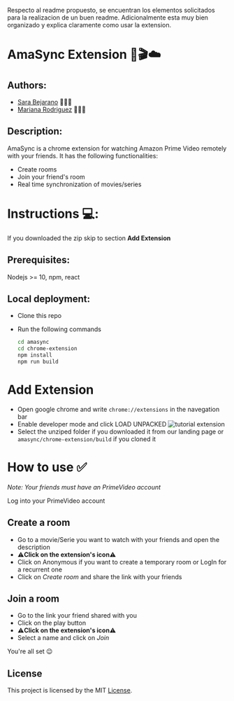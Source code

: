 Respecto al readme propuesto, se encuentran los elementos solicitados para la realizacion de un buen readme. Adicionalmente esta muy bien organizado y explica claramente como usar la extension.
# AmaSync Extension 🍿🎬☁️

## Authors:

- [Sara Bejarano](https://sarabepu.github.io/website) 👩‍💻💃
- [Mariana Rodriguez](https://mrodriguez21.github.io) 👩‍💻🤘

## Description:

AmaSync is a chrome extension for watching Amazon Prime Video remotely with your friends.
It has the following functionalities:

- Create rooms
- Join your friend's room
- Real time synchronization of movies/series


# Instructions 💻:

If you downloaded the zip skip to section **Add Extension**

## Prerequisites:

Nodejs >= 10, npm, react

## Local deployment:

- Clone this repo
- Run the following commands

  ```bash
  cd amasync
  cd chrome-extension
  npm install
  npm run build
  ```

# Add Extension

- Open google chrome and write `chrome://extensions` in the navegation bar
- Enable developer mode and click LOAD UNPACKED
  ![tutorial extension](https://developer.chrome.com/static/images/get_started/load_extension.png)
- Select the unziped folder if you downloaded it from our landing page or `amasync/chrome-extension/build` if you cloned it

# How to use ✅

_Note: Your friends must have an PrimeVideo account_

Log into your PrimeVideo account

## Create a room

- Go to a movie/Serie you want to watch with your friends and open the description
- ⚠️**Click on the extension's icon**⚠️
- Click on Anonymous if you want to create a temporary room or LogIn for a recurrent one
- Click on _Create room_ and share the link with your friends

## Join a room

- Go to the link your friend shared with you
- Click on the play button
- ⚠️**Click on the extension's icon**⚠️
- Select a name and click on _Join_

You're all set 😉

## License

This project is licensed by the MIT [License](https://raw.githubusercontent.com/mrodriguez21/amasync/master/LICENSE).
